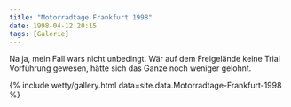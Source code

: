```yaml
---
title: "Motorradtage Frankfurt 1998"
date: 1998-04-12 20:15
tags: [Galerie]
---
```

Na ja, mein Fall wars nicht unbedingt. Wär auf dem Freigelände keine Trial Vorführung gewesen, hätte sich das Ganze noch weniger gelohnt.

<!--more-->

{% include wetty/gallery.html data=site.data.Motorradtage-Frankfurt-1998 %}

